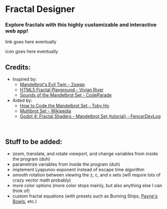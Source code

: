 # Fractal Designer

### Explore fractals with this highly customizable and interactive web app!

link goes here eventually

icon goes here eventually

## Credits:

* Inspired by: 
  * [Mandelbrot's Evil Twin - 2swap](https://www.youtube.com/watch?v=Ed1gsyxxwM0)
  * [HTML5 Fractal Playground - Vivian River](https://vivianriver.github.io/HTML5_Fractal_Playground/)
  * [Sounds of the Mandelbrot Set - CodeParade](https://www.youtube.com/watch?v=GiAj9WW1OfQ)
* Aided by:
  * [How to Code the Mandelbrot Set - Toby Ho](https://www.youtube.com/playlist?list=PLSq9OFrD2Q3DXbBbW4xjjtW6QjAT8J00H)
  * [Multibrot Set - Wikipedia](https://en.wikipedia.org/wiki/Multibrot_set)
  * [Godot 4: Fractal Shaders - Mandelbrot Set (tutorial) - FencerDevLog](https://www.youtube.com/watch?v=ulQMXw5KALo)

<br>

## Stuff to be added:

* zoom, translate, and rotate viewport, and change variables from inside the program (duh)
* parametrize variables from inside the program (duh)
* implement Lyapunov exponent instead of escape time algorithm
* smooth rotation between viewing the z, c, and x sets (will require lots of crazy vector math probably)
* more color options (more color stops mainly, but also anything else I can think of)
* custom fractal equations (with presets such as Burning Ships, [Payne's Bowls](https://www.reddit.com/r/math/s/WsDKkJfor6), etc.)
